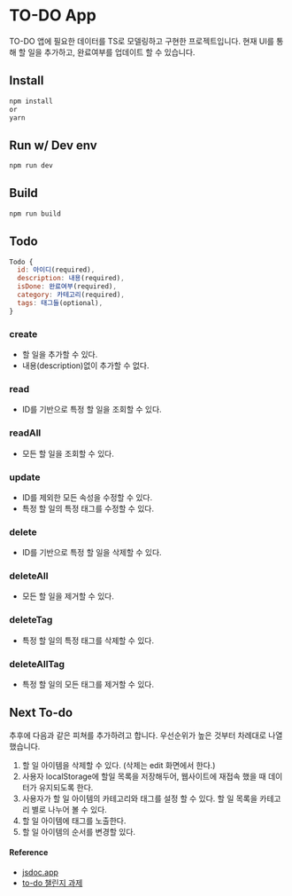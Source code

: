 # TO-DO App

TO-DO 앱에 필요한 데이터를 TS로 모델링하고 구현한 프로젝트입니다.
현재 UI를 통해 할 일을 추가하고, 완료여부를 업데이트 할 수 있습니다.

## Install

```bash
npm install
or
yarn
```

## Run w/ Dev env
```bash
npm run dev
```

## Build

```bash
npm run build
```

## Todo
```JavaScript
Todo {
  id: 아이디(required),
  description: 내용(required),
  isDone: 완료여부(required),
  category: 카테고리(required),
  tags: 태그들(optional),
}
```

### create
- 할 일을 추가할 수 있다.
- 내용(description)없이 추가할 수 없다.
### read
- ID를 기반으로 특정 할 일을 조회할 수 있다.

### readAll
- 모든 할 일을 조회할 수 있다.
### update
- ID를 제외한 모든 속성을 수정할 수 있다.
- 특정 할 일의 특정 태그를 수정할 수 있다.
### delete
- ID를 기반으로 특정 할 일을 삭제할 수 있다.

### deleteAll
- 모든 할 일을 제거할 수 있다.

### deleteTag
- 특정 할 일의 특정 태그를 삭제할 수 있다.

### deleteAllTag
- 특정 할 일의 모든 태그를 제거할 수 있다.

## Next To-do
추후에 다음과 같은 피쳐를 추가하려고 합니다. 우선순위가 높은 것부터 차례대로 나열했습니다.
1. 할 일 아이템을 삭제할 수 있다. (삭제는 edit 화면에서 한다.)
2. 사용자 localStorage에 할일 목록을 저장해두어, 웹사이트에 재접속 했을 때 데이터가 유지되도록 한다.
3. 사용자가 할 일 아이템의 카테고리와 태그를 설정 할 수 있다.
할 일 목록을 카테고리 별로 나누어 볼 수 있다.
4. 할 일 아이템에 태그를 노출한다. 
5. 할 일 아이템의 순서를 변경할 있다.

#### Reference
- [jsdoc.app](https://jsdoc.app)
- [to-do 챌린지 과제](https://gist.github.com/pocojang/3c3d4470a3d2a978b5ebfb3f613e40fa)
